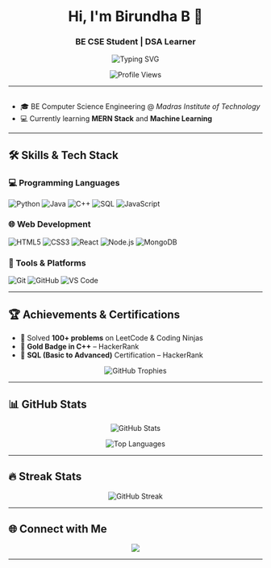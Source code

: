 <!-- Header Section -->
<h1 align="center">Hi, I'm Birundha B 👋</h1>
<h3 align="center">BE CSE Student | DSA Learner</h3>

<p align="center">
  <img src="https://readme-typing-svg.herokuapp.com?font=Fira+Code&weight=600&size=24&pause=1000&color=00F7FF&center=true&vCenter=true&width=600&lines=👩‍💻+Passionate+about+DSA;🚀+Full+Stack+Developer;🤖+Machine+Learning+Enthusiast;🌱+Lifelong+Learner;💡+Problem+Solver" alt="Typing SVG" />
</p>

<p align="center">
  <img src="https://komarev.com/ghpvc/?username=Birundha-B&label=Profile%20Views&color=0e75b6&style=flat" alt="Profile Views" />
</p>

---

## 

- 🎓 BE Computer Science Engineering @ *Madras Institute of Technology*  
- 💻 Currently learning **MERN Stack** and **Machine Learning**  
---

## 🛠 Skills & Tech Stack

### 💻 Programming Languages
![Python](https://img.shields.io/badge/-Python-3776AB?style=flat&logo=python&logoColor=white)
![Java](https://img.shields.io/badge/-Java-007396?style=flat&logo=java&logoColor=white)
![C++](https://img.shields.io/badge/-C++-00599C?style=flat&logo=c%2B%2B&logoColor=white)
![SQL](https://img.shields.io/badge/-SQL-4479A1?style=flat&logo=Microsoft%20SQL%20Server&logoColor=white)
![JavaScript](https://img.shields.io/badge/-JavaScript-F7DF1E?style=flat&logo=javascript&logoColor=black)

### 🌐 Web Development
![HTML5](https://img.shields.io/badge/-HTML5-E34F26?style=flat&logo=html5&logoColor=white)
![CSS3](https://img.shields.io/badge/-CSS3-1572B6?style=flat&logo=css3&logoColor=white)
![React](https://img.shields.io/badge/-React-61DAFB?style=flat&logo=react&logoColor=black)
![Node.js](https://img.shields.io/badge/-Node.js-339933?style=flat&logo=node.js&logoColor=white)
![MongoDB](https://img.shields.io/badge/-MongoDB-47A248?style=flat&logo=mongodb&logoColor=white)

### 🧰 Tools & Platforms
![Git](https://img.shields.io/badge/-Git-F05032?style=flat&logo=git&logoColor=white)
![GitHub](https://img.shields.io/badge/-GitHub-181717?style=flat&logo=github&logoColor=white)
![VS Code](https://img.shields.io/badge/-VS%20Code-0078D4?style=flat&logo=visual-studio-code&logoColor=white)

---

## 🏆 Achievements & Certifications

- 🥇 Solved **100+ problems** on LeetCode & Coding Ninjas  
- 🏅 **Gold Badge in C++** – HackerRank  
- 🧾 **SQL (Basic to Advanced)** Certification – HackerRank

<p align="center">
  <img src="https://github-profile-trophy.vercel.app/?username=Birundha-B&theme=darkhub&no-frame=true&row=1&column=6" alt="GitHub Trophies" />
</p>

---

## 📊 GitHub Stats

<p align="center">
  <img src="https://github-readme-stats.vercel.app/api?username=Birundha-B&show_icons=true&theme=dark" alt="GitHub Stats" />
</p>

<p align="center">
  <img src="https://github-readme-stats.vercel.app/api/top-langs/?username=Birundha-B&layout=compact&theme=dark" alt="Top Languages" />
</p>

---

## 🔥 Streak Stats

<p align="center">
  <img src="https://github-readme-streak-stats.herokuapp.com/?user=Birundha-B&theme=dark&hide_border=true" alt="GitHub Streak" />
</p>

---

## 🌐 Connect with Me

<p align="center">
  <a href="mailto:birundha9121@gmail.com"><img src="https://img.shields.io/badge/Gmail-D14836?style=for-the-badge&logo=gmail&logoColor=white"></a>
</p>

---

